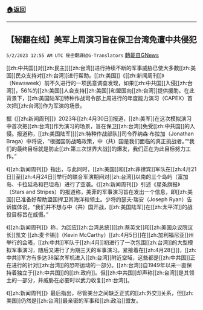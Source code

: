 ###  [:house:返回](README.md)
---


## 【秘翻在线】美军上周演习旨在保卫台湾免遭中共侵犯
`5/2/2023 12:55 AM UTC 秘密翻譯組G-Translators` [轉載自GNews](https://gnews.org/articles/1267721)

[[zh:中共国]]对[[zh:民主]][[zh:台湾]]进行持续不断的军事威胁已使大多数[[zh:美国]]民众支持对[[zh:台湾]]进行帮助。[[zh:美国]]《[[zh:新闻周刊]]》（Newsweek）前不久进行的一项民意调查发现，如果[[zh:中共国]]入侵[[zh:台湾]]，56%的[[zh:美国]]人会支持[[zh:美国]]和盟国向[[zh:台湾]]提供援助。在此背景下，[[zh:美国陆军]]特种作战司令部上周进行的年度能力演习（CAPEX）首次把[[zh:台湾]]作为军演的场景。

据《[[zh:新闻周刊]]》2023年[[zh:4月30日]]报道，[[zh:美军]]在这次模拟演习中首次把[[zh:台湾]]作为演习的场景，旨在保卫[[zh:台湾]]免受[[zh:中共国]]的入侵。报道称，[[zh:美国陆军]][[zh:特种作战部队]]司令乔纳森·布拉加（Jonathan Braga）中将说，“根据国防战略政策，中（共）国是我们面临的真正挑战者。”“我们的最终目标就是防止[[zh:第三次世界大战]]的爆发，我们正在为此目标努力工作。”

《[[zh:新闻周刊]]》指出，与此同时，[[zh:美国]]和[[zh:菲律宾]]军队在[[zh:4月21日]]至[[zh:4月24日]]举行的联合军演期间对[[zh:台湾]]以南的三个岛屿（富加岛、卡拉延岛和巴坦岛）进行了空袭。《[[zh:新闻周刊]]》引述《星条旗报》（Stars and Stripes）的报道称，美菲的军事演习旨在发出一个信息，即[[zh:美国]]已准备好帮助盟国捍卫其海洋和领土。少将约瑟夫·瑞安（Joseph Ryan）告诉媒体说，“我们并不想与中（共）国开战，[[zh:美国陆军]]在[[zh:太平洋]]的战役目标旨在威慑。”

《[[zh:新闻周刊]]》称，为回应[[zh:台湾总统]][[zh:蔡英文]]和[[zh:美国众议院议长]]凯文·[[zh:麦卡锡]]（Kevin McCarthy）[[zh:4月5日]]在[[zh:加利福尼亚]]州举行的会晤，[[zh:中共]]军队于[[zh:4月]]初进行了一次包围[[zh:台湾]]的大型模拟军事演习，随后又进行了为期三天的军事演习。紧接着在[[zh:4月28日]]，[[zh:中共]]军方有多达38架次军机进入[[zh:台湾]]附近空域，这些都是[[zh:中共国]]正在进行的针对[[zh:台湾]]的恐吓运动的一部分。[[zh:台湾]]自1949年以来一直保持着独立于[[zh:中共国]]的[[zh:政府]]。但[[zh:中共国]]却声称[[zh:台湾]]是其领土的一部分，并威胁在必要时以武力收复[[zh:台湾]]。

《[[zh:新闻周刊]]》最后指出，尽管美台之间缺乏正式的[[zh:外交]]关系，但[[zh:美国]]仍然是[[zh:台湾]]最亲密的军事和[[zh:政治]]盟友。
